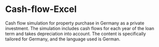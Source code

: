 # Cash-flow-Excel
Cash flow simulation for property purchase in Germany as a private investment. The simulation includes cash flows for each year of the loan term and takes depreciation into account. The content is specifically tailored for Germany, and the language used is German.
